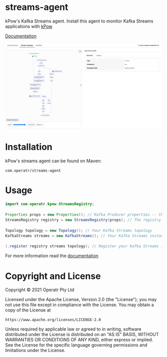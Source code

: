 # streams-agent

kPow's Kafka Streams agent. Install this agent to monitor Kafka Streams applications with [kPow](https://kpow.io)

[Documentation](https://docs.kpow.io/features/kafka-streams)

![screenshot](docs/screenshot.png)

# Installation

kPow's streams agent can be found on Maven:

``` 
com.operatr/streams-agent
```

# Usage

```java 
import com.operatr.kpow.StreamsRegistry;

Properties props = new Properties(); // Kafka Producer properties -- this is the Kafka cluster the metrics will be sent to.
StreamsRegistry registry = new StreamsRegistry(props); // The registry instance

Topology topology = new Topology(); // Your Kafka Streams topology
KafkaStreams streams = new KafkaStreams(); // Your Kafka Streams instance

(.register registry streams topology); // Register your Kafka Streams instance with the registry
```

For more information read the [documentation](https://docs.kpow.io/features/kafka-streams)

# Copyright and License

Copyright © 2021 Operatr Pty Ltd

Licensed under the Apache License, Version 2.0 (the "License"); you may not use this file except in compliance with the License. You may obtain a copy of the License at

```
https://www.apache.org/licenses/LICENSE-2.0
```

Unless required by applicable law or agreed to in writing, software distributed under the License is distributed on an "AS IS" BASIS, WITHOUT WARRANTIES OR CONDITIONS OF ANY KIND, either express or implied. See the License for the specific language governing permissions and limitations under the License.

